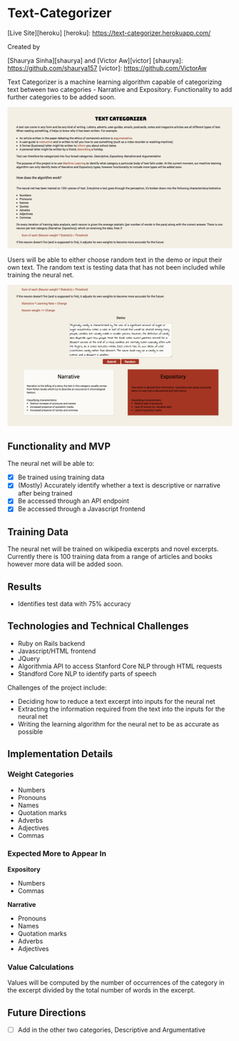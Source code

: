 # Text-Categorizer

[Live Site][heroku]
[heroku]: https://text-categorizer.herokuapp.com/

Created by

[Shaurya Sinha][shaurya] and [Victor Aw][victor]
[shaurya]: https://github.com/shaurya157
[victor]: https://github.com/VictorAw

Text Categorizer is a machine learning algorithm capable of categorizing text between two categories - Narrative and Expository. Functionality to add further categories to be added soon.

![home](./screenshots/home.png)

Users will be able to either choose random text in the demo or input their own text. The random text is testing data that has not been included while training the neural net.

![test](./screenshots/test.png)

## Functionality and MVP

The neural net will be able to:
- [x] Be trained using training data
- [x] \(Mostly) Accurately identify whether a text is descriptive or narrative after being trained
- [x] Be accessed through an API endpoint
- [x] Be accessed through a Javascript frontend

## Training Data

The neural net will be trained on wikipedia excerpts and novel excerpts. Currently there is 100 training data from a range of articles and books however more data will be added soon.

## Results

- Identifies test data with 75% accuracy

## Technologies and Technical Challenges

- Ruby on Rails backend
- Javascript/HTML frontend
- JQuery
- Algorithmia API to access Stanford Core NLP through HTML requests
- Standford Core NLP to identify parts of speech

Challenges of the project include:

- Deciding how to reduce a text excerpt into inputs for the neural net
- Extracting the information required from the text into the inputs for the neural net
- Writing the learning algorithm for the neural net to be as accurate as possible

## Implementation Details

### Weight Categories

- Numbers
- Pronouns
- Names
- Quotation marks
- Adverbs
- Adjectives
- Commas

### Expected More to Appear In

**Expository**

- Numbers
- Commas

**Narrative**

- Pronouns
- Names
- Quotation marks
- Adverbs
- Adjectives

### Value Calculations

Values will be computed by the number of occurrences of the category in the excerpt divided by the total number of words in the excerpt.

## Future Directions

- [ ] Add in the other two categories, Descriptive and Argumentative
